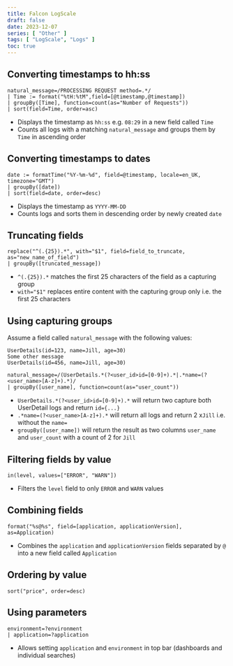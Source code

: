 ```yaml
---
title: Falcon LogScale
draft: false
date: 2023-12-07
series: [ "Other" ]
tags: [ "LogScale", "Logs" ]
toc: true
---
```


## Converting timestamps to hh:ss

```regexp
natural_message=/PROCESSING REQUEST method=.*/
| Time := format("%tH:%tM",field=[@timestamp,@timestamp])
| groupBy([Time], function=count(as="Number of Requests"))
| sort(field=Time, order=asc)
```
- Displays the timestamp as `hh:ss` e.g. `08:29` in a new field called `Time`
- Counts all logs with a matching `natural_message` and groups them by `Time` in ascending order

## Converting timestamps to dates

```regexp
date := formatTime("%Y-%m-%d", field=@timestamp, locale=en_UK, timezone="GMT")
| groupBy([date])
| sort(field=date, order=desc)
```
- Displays the timestamp as `YYYY-MM-DD`
- Counts logs and sorts them in descending order by newly created `date` 

## Truncating fields

```regexp
replace("^(.{25}).*", with="$1", field=field_to_truncate, as="new_name_of_field") 
| groupBy([truncated_message])
```
- `^(.{25}).*` matches the first 25 characters of the field as a capturing group
- `with="$1"` replaces entire content with the capturing group only i.e. the first 25 characters

## Using capturing groups

Assume a field called `natural_message` with the following values:
```
UserDetails(id=123, name=Jill, age=30)
Some other message
UserDetails(id=456, name=Jill, age=30)
```

```regexp
natural_message=/(UserDetails.*(?<user_id>id=[0-9]+).*|.*name=(?<user_name>[A-z]+).*)/
| groupBy([user_name], function=count(as="user_count"))
```
- `UserDetails.*(?<user_id>id=[0-9]+).*` will return two capture both UserDetail logs and return `id={...}`
- `.*name=(?<user_name>[A-z]+).*` will return all logs and return 2 x`Jill` i.e. without the `name=`
- `groupBy([user_name])` will return the result as two columns `user_name` and `user_count` with a count of 2 for `Jill`

## Filtering fields by value

```regexp
in(level, values=["ERROR", "WARN"])
```
- Filters the `level` field to only `ERROR` and `WARN` values

## Combining fields

```regexp
format("%s@%s", field=[application, applicationVersion], as=Application)
```
- Combines the `application` and `applicationVersion` fields separated by `@` into a new field called `Application`

## Ordering by value

```regexp
sort("price", order=desc) 
```

## Using parameters

```regex
environment=?environment
| application=?application
```
- Allows setting `application` and `environment` in top bar (dashboards and individual searches)
